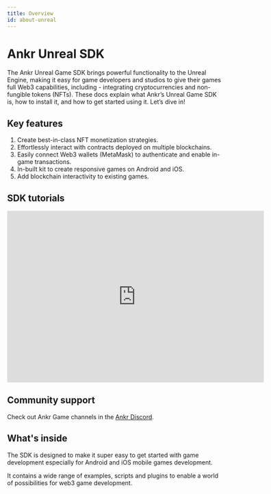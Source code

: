 ```yaml
---
title: Overview
id: about-unreal
---
```


# Ankr Unreal SDK

The Ankr Unreal Game SDK brings powerful functionality to the Unreal Engine, making it easy for game developers and studios to give their games full Web3 capabilities, including - integrating cryptocurrencies and non-fungible tokens (NFTs). These docs explain what Ankr’s Unreal Game SDK is, how to install it, and how to get started using it. Let’s dive in!

## Key features

1. Create best-in-class NFT monetization strategies.
2. Effortlessly interact with contracts deployed on multiple blockchains.
2. Easily connect Web3 wallets (MetaMask) to authenticate and enable in-game transactions.
3. In-built kit to create responsive games on Android and iOS. 
4. Add blockchain interactivity to existing games. 

## SDK tutorials
<iframe width="600" height="400" src="https://www.youtube.com/embed/videoseries?list=PLFOf2ihR2i6mo0ZUCil1MCaSCVHMxA0mb" title="YouTube video player" frameborder="0" allow="accelerometer; autoplay; clipboard-write; encrypted-media; gyroscope; picture-in-picture" allowfullscreen></iframe>

## Community support

Check out Ankr Game channels in the [Ankr Discord](https://discord.gg/uYaNu23Ww7).

## What's inside

The SDK is designed to make it super easy to get started with game development especially for Android and iOS mobile games development. 

It contains a wide range of examples, scripts and plugins to enable a world of possibilities for web3 game development.